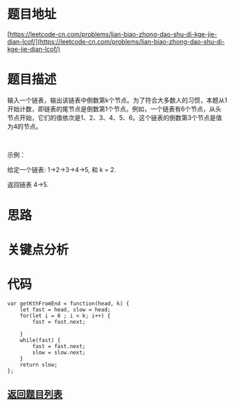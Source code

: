 # 题目地址

[https://leetcode-cn.com/problems/lian-biao-zhong-dao-shu-di-kge-jie-dian-lcof/](https://leetcode-cn.com/problems/lian-biao-zhong-dao-shu-di-kge-jie-dian-lcof/)

# 题目描述
输入一个链表，输出该链表中倒数第k个节点。为了符合大多数人的习惯，本题从1开始计数，即链表的尾节点是倒数第1个节点。例如，一个链表有6个节点，从头节点开始，它们的值依次是1、2、3、4、5、6。这个链表的倒数第3个节点是值为4的节点。

 

示例：

给定一个链表: 1->2->3->4->5, 和 k = 2.

返回链表 4->5.

# 思路

# 关键点分析

# 代码
    var getKthFromEnd = function(head, k) {
        let fast = head, slow = head;
        for(let i = 0 ; i < k; i++) {
            fast = fast.next;
            
        }
        while(fast) {
            fast = fast.next;
            slow = slow.next;
        }
        return slow;
    };
## [返回题目列表](../../README.md)